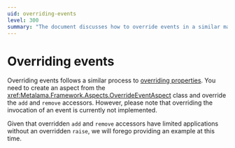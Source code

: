 ```yaml
---
uid: overriding-events
level: 300
summary: "The document discusses how to override events in a similar manner to overriding properties, but notes that overriding event invocation is not implemented."
---
```


# Overriding events

Overriding events follows a similar process to [overriding properties](overriding-properties.md). You need to create an aspect from the <xref:Metalama.Framework.Aspects.OverrideEventAspect> class and override the `add` and `remove` accessors. However, please note that overriding the invocation of an event is currently not implemented.

Given that overridden `add` and `remove` accessors have limited applications without an overridden `raise`, we will forego providing an example at this time.



